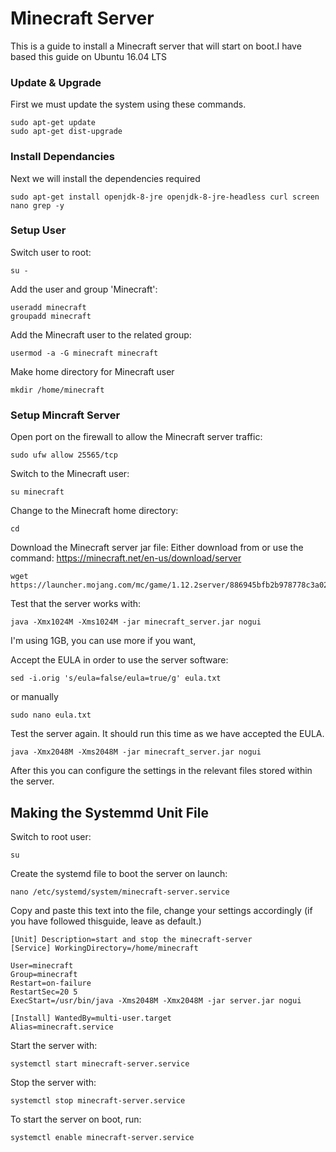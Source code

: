 # Minecraft Server

This is a guide to install a Minecraft server that will start on boot.I have based this guide on Ubuntu 16.04 LTS

### Update & Upgrade

First we must update the system using these commands.
```
sudo apt-get update
sudo apt-get dist-upgrade
```
### Install Dependancies

Next we will install the dependencies required
```
sudo apt-get install openjdk-8-jre openjdk-8-jre-headless curl screen nano grep -y
```

### Setup User

Switch user to root:
```
su -
```
Add the user and group 'Minecraft':
```
useradd minecraft
groupadd minecraft
```

Add the Minecraft user to the related group:
```
usermod -a -G minecraft minecraft
```

Make home directory for Minecraft user
```
mkdir /home/minecraft
```

### Setup Mincraft Server

Open port on the firewall to allow the Minecraft server traffic:
```
sudo ufw allow 25565/tcp
```

Switch to the Minecraft user:
```
su minecraft
```

Change to the Minecraft home directory:
```
cd
```

Download the Minecraft server jar file:
Either download from or use the command: https://minecraft.net/en-us/download/server
```
wget https://launcher.mojang.com/mc/game/1.12.2server/886945bfb2b978778c3a0288fd7fab09d315b25f/server.jar 
```

Test that the server works with:
```
java -Xmx1024M -Xms1024M -jar minecraft_server.jar nogui
```
I'm using 1GB, you can use more if you want,

Accept the EULA in order to use the server software:
```
sed -i.orig 's/eula=false/eula=true/g' eula.txt
```
or manually
```
sudo nano eula.txt
```

Test the server again. It should run this time as we have accepted the EULA.
```
java -Xmx2048M -Xms2048M -jar minecraft_server.jar nogui
```

After this you can configure the settings in the relevant files stored within the server.

## Making the Systemmd Unit File

Switch to root user:
```
su
```

Create the systemd file to boot the server on launch:
```
nano /etc/systemd/system/minecraft-server.service
```

Copy and paste this text into the file, change your settings accordingly (if you have followed thisguide, leave as default.)

```
[Unit] Description=start and stop the minecraft-server
[Service] WorkingDirectory=/home/minecraft

User=minecraft
Group=minecraft
Restart=on-failure
RestartSec=20 5
ExecStart=/usr/bin/java -Xms2048M -Xmx2048M -jar server.jar nogui

[Install] WantedBy=multi-user.target
Alias=minecraft.service
```
Start the server with:
```
systemctl start minecraft-server.service
```
Stop the server with:
```
systemctl stop minecraft-server.service
```
To start the server on boot, run:
```
systemctl enable minecraft-server.service
```


